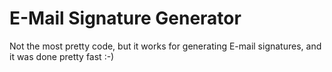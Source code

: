 E-Mail Signature Generator
==============

Not the most pretty code, but it works for generating E-mail signatures, and it was done pretty fast :-)